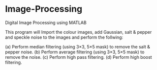 # Image-Processing
Digital Image Processing using MATLAB

This program will Import the colour images, add Gaussian, salt & pepper and speckle noise to
the images and perform the follwing:

(a) Perform median filtering (using 3×3, 5×5 mask) to remove the salt & pepper noise.
(b) Perform average filtering (using 3×3, 5×5 mask) to remove the noise.
(c) Perform high pass filtering.
(d) Perform high boost filtering.
